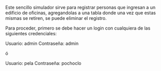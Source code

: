 Este sencillo simulador sirve para registrar personas que ingresan a un edificio de oficinas, agregandolas a una tabla donde una vez que estas mismas se retiren, se puede eliminar el registro.

Para proceder, primero se debe hacer un login con cualquiera de las siguientes credenciales:

Usuario: admin
Contraseña: admin

ó

Usuario: pela
Contraseña: pochoclo
